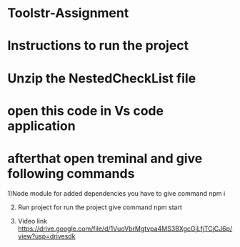 # Toolstr-Assignment

 # Instructions to run the project
 
 # Unzip the NestedCheckList file 
# open this code in Vs code application
# afterthat open treminal and give following commands

1)Node module
for added dependencies you have to give command npm i

2) Run project
 for run the project give command npm start

3) Video link
 https://drive.google.com/file/d/1VuoVbrMgtvpa4MS3BXgcGjLfjTCjCJ6p/view?usp=drivesdk  
